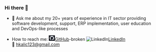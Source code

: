 ### Hi there 👋

<!--
**hkalic/hkalic** is a ✨ _special_ ✨ repository because its `README.md` (this file) appears on your GitHub profile.

Here are some ideas to get you started:

- 🔭 I’m currently working on ...
- 🌱 I’m currently learning ...
- 👯 I’m looking to collaborate on ...
- 🤔 I’m looking for help with ...
- 💬 Ask me about ...
- 📫 How to reach me: ...
- 😄 Pronouns: ...
- ⚡ Fun fact: ...
-->

- 💬 Ask me about my 20+ years of experience in IT sector providing software development, support, ERP implementation, user education and DevOps-like processes  

- How to reach me:
![GitHub](/assets/GitHub_20x20.bmp)[GitHub](https://hkalic.github.io/)-broken
![LinkedIn](/assets/LinkedIn_20x20.bmp)[LinkedIn](https://www.linkedin.com/in/hrvojekalic)  
:e-mail: <hkalic123@gmail.com>
